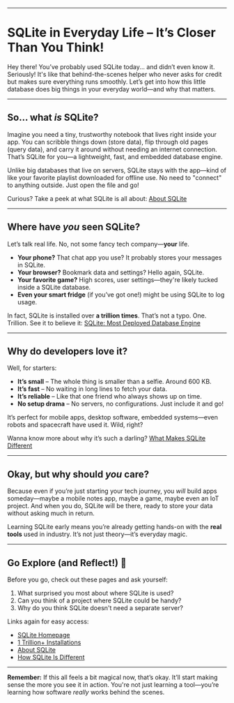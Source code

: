 
---

# SQLite in Everyday Life – It’s Closer Than You Think!

Hey there!
You’ve probably used SQLite today... and didn’t even know it. Seriously! It's like that behind-the-scenes helper who never asks for credit but makes sure everything runs smoothly. Let’s get into how this little database does big things in your everyday world—and why that matters.

---

## So... what *is* SQLite?

Imagine you need a tiny, trustworthy notebook that lives right inside your app. You can scribble things down (store data), flip through old pages (query data), and carry it around without needing an internet connection. That’s SQLite for you—a lightweight, fast, and embedded database engine.

Unlike big databases that live on servers, SQLite stays with the app—kind of like your favorite playlist downloaded for offline use. No need to "connect" to anything outside. Just open the file and go!

 Curious? Take a peek at what SQLite is all about:
 [About SQLite](https://www.sqlite.org/about.html)

---

## Where have *you* seen SQLite?

Let’s talk real life. No, not some fancy tech company—**your** life.

* **Your phone?** That chat app you use? It probably stores your messages in SQLite.
* **Your browser?** Bookmark data and settings? Hello again, SQLite.
* **Your favorite game?** High scores, user settings—they're likely tucked inside a SQLite database.
* **Even your smart fridge** (if you’ve got one!) might be using SQLite to log usage.

 In fact, SQLite is installed over **a trillion times**. That’s not a typo. One. Trillion.
See it to believe it:
 [SQLite: Most Deployed Database Engine](https://www.sqlite.org/mostdeployed.html)

---

## Why do developers love it?

Well, for starters:

* **It’s small** – The whole thing is smaller than a selfie. Around 600 KB.
* **It’s fast** – No waiting in long lines to fetch your data.
* **It’s reliable** – Like that one friend who always shows up on time.
* **No setup drama** – No servers, no configurations. Just include it and go!

It’s perfect for mobile apps, desktop software, embedded systems—even robots and spacecraft have used it. Wild, right?

 Wanna know more about why it’s such a darling?
 [What Makes SQLite Different](https://www.sqlite.org/different.html)

---

## Okay, but why should *you* care?

Because even if you’re just starting your tech journey, you *will* build apps someday—maybe a mobile notes app, maybe a game, maybe even an IoT project. And when you do, SQLite will be there, ready to store your data without asking much in return.

Learning SQLite early means you’re already getting hands-on with the **real tools** used in industry. It’s not just theory—it’s everyday magic.

---

## Go Explore (and Reflect!) 🌱

Before you go, check out these pages and ask yourself:

1. What surprised you most about where SQLite is used?
2. Can you think of a project where SQLite could be handy?
3. Why do you think SQLite doesn't need a separate server?

Links again for easy access:

*  [SQLite Homepage](https://www.sqlite.org/)
*  [1 Trillion+ Installations](https://www.sqlite.org/mostdeployed.html)
*  [About SQLite](https://www.sqlite.org/about.html)
*  [How SQLite Is Different](https://www.sqlite.org/different.html)

---

**Remember:** If this all feels a bit magical now, that’s okay. It’ll start making sense the more you see it in action. You're not just learning a tool—you’re learning how software *really* works behind the scenes.

